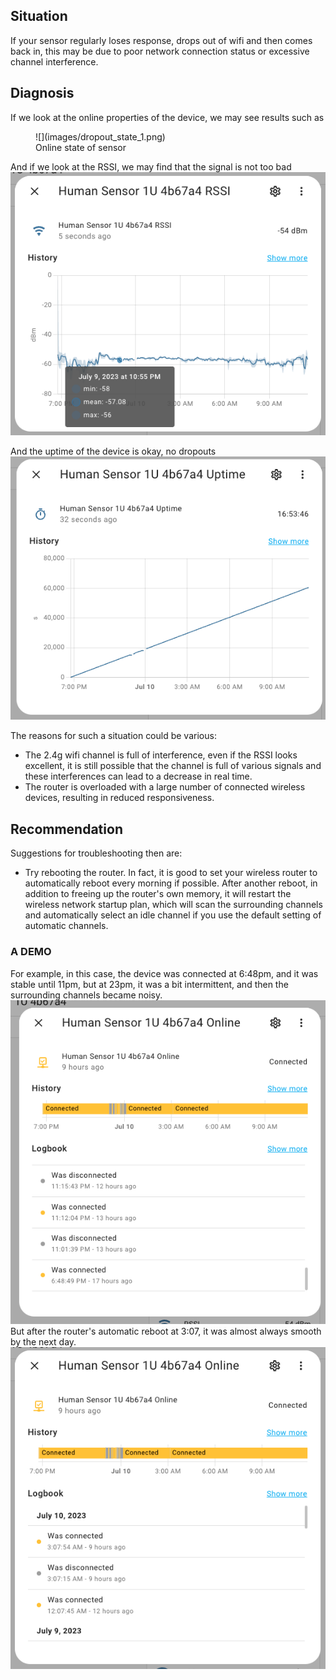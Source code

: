 ## Situation
If your sensor regularly loses response, drops out of wifi and then comes back in, this may be due to poor network connection status or excessive channel interference.  

## Diagnosis
If we look at the online properties of the device, we may see results such as  

<figure markdown>
  ![](images/dropout_state_1.png)
  <figcaption>Online state of sensor</figcaption>
</figure>
  
  
And if we look at the RSSI, we may find that the signal is not too bad  
![](images/dropout_state_2.png)  
  
And the uptime of the device is okay, no dropouts  
![](images/dropout_state_3.png)  

The reasons for such a situation could be various:    
- The 2.4g wifi channel is full of interference, even if the RSSI looks excellent, it is still possible that the channel is full of various signals and these interferences can lead to a decrease in real time.  
- The router is overloaded with a large number of connected wireless devices, resulting in reduced responsiveness.    

## Recommendation
Suggestions for troubleshooting then are:  
- Try rebooting the router. In fact, it is good to set your wireless router to automatically reboot every morning if possible. After another reboot, in addition to freeing up the router's own memory, it will restart the wireless network startup plan, which will scan the surrounding channels and automatically select an idle channel if you use the default setting of automatic channels.  

### A DEMO
For example, in this case, the device was connected at 6:48pm, and it was stable until 11pm, but at 23pm, it was a bit intermittent, and then the surrounding channels became noisy.  
![](images/dropout_state_4.png)  
But after the router's automatic reboot at 3:07, it was almost always smooth by the next day.    
![](images/dropout_state_5.png)  
  
